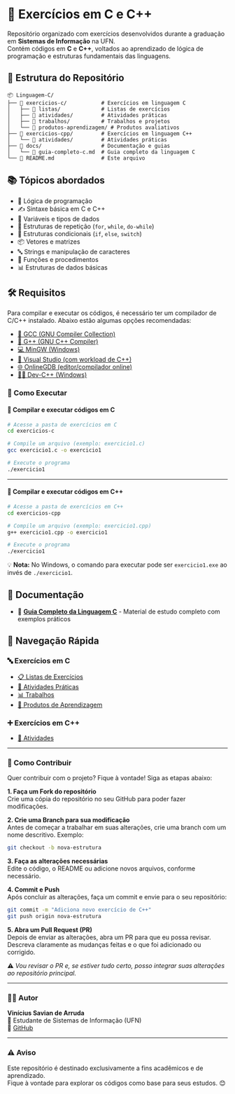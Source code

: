 # 🧩 Exercícios em C e C++

Repositório organizado com exercícios desenvolvidos durante a graduação em **Sistemas de Informação** na UFN.  
Contém códigos em **C** e **C++**, voltados ao aprendizado de lógica de programação e estruturas fundamentais das linguagens.

## 📁 Estrutura do Repositório

```
📦 Linguagem-C/
├── 📂 exercicios-c/           # Exercícios em linguagem C
│   ├── 📂 listas/             # Listas de exercícios
│   ├── 📂 atividades/         # Atividades práticas
│   ├── 📂 trabalhos/          # Trabalhos e projetos
│   └── 📂 produtos-aprendizagem/ # Produtos avaliativos
├── 📂 exercicios-cpp/         # Exercícios em linguagem C++
│   └── 📂 atividades/         # Atividades práticas
├── 📂 docs/                   # Documentação e guias
│   └── 📄 guia-completo-c.md  # Guia completo da linguagem C
└── 📄 README.md               # Este arquivo
```

## 📚 Tópicos abordados

- 🧠 Lógica de programação  
- ✍️ Sintaxe básica em C e C++  
- 🔢 Variáveis e tipos de dados  
- 🔁 Estruturas de repetição (`for`, `while`, `do-while`) 
- 🔀 Estruturas condicionais (`if`, `else`, `switch`)  
- 📦 Vetores e matrizes
- 🔤 Strings e manipulação de caracteres
- 🧮 Funções e procedimentos
- 📊 Estruturas de dados básicas

## 🛠️ Requisitos

Para compilar e executar os códigos, é necessário ter um compilador de C/C++ instalado. Abaixo estão algumas opções recomendadas:

- [🔧 GCC (GNU Compiler Collection)](https://gcc.gnu.org/install/)  
- [🔧 G++ (GNU C++ Compiler)](https://gcc.gnu.org/install/)  
- [💻 MinGW (Windows)](https://sourceforge.net/projects/mingw/)  
- [🧰 Visual Studio (com workload de C++)](https://visualstudio.microsoft.com/pt-br/)  
- [🌐 OnlineGDB (editor/compilador online)](https://www.onlinegdb.com/)  
- [👨‍💻 Dev-C++ (Windows)](https://sourceforge.net/projects/orwelldevcpp/)  


### 🚀 Como Executar

#### 🔹 Compilar e executar códigos em C

```bash
# Acesse a pasta de exercícios em C
cd exercicios-c

# Compile um arquivo (exemplo: exercicio1.c)
gcc exercicio1.c -o exercicio1

# Execute o programa
./exercicio1
```

---

#### 🔸 Compilar e executar códigos em C++

```bash
# Acesse a pasta de exercícios em C++
cd exercicios-cpp

# Compile um arquivo (exemplo: exercicio1.cpp)
g++ exercicio1.cpp -o exercicio1

# Execute o programa
./exercicio1
```

💡 **Nota:** No Windows, o comando para executar pode ser `exercicio1.exe` ao invés de `./exercicio1`.

## 📖 Documentação

- 📄 **[Guia Completo da Linguagem C](docs/guia-completo-c.md)** - Material de estudo completo com exemplos práticos

## 🎯 Navegação Rápida

### 🔤 Exercícios em C
- [📋 Listas de Exercícios](exercicios-c/listas/)
- [📝 Atividades Práticas](exercicios-c/atividades/)
- [📊 Trabalhos](exercicios-c/trabalhos/)
- [🎯 Produtos de Aprendizagem](exercicios-c/produtos-aprendizagem/)

### ➕ Exercícios em C++
- [📝 Atividades](exercicios-cpp/atividades/)

---

### 🤝 Como Contribuir

Quer contribuir com o projeto? Fique à vontade! Siga as etapas abaixo:

**1. Faça um Fork do repositório**  
Crie uma cópia do repositório no seu GitHub para poder fazer modificações.

**2. Crie uma Branch para sua modificação**  
Antes de começar a trabalhar em suas alterações, crie uma branch com um nome descritivo. Exemplo:

```bash
git checkout -b nova-estrutura
```

**3. Faça as alterações necessárias**  
Edite o código, o README ou adicione novos arquivos, conforme necessário.

**4. Commit e Push**  
Após concluir as alterações, faça um commit e envie para o seu repositório:

```bash
git commit -m "Adiciona novo exercício de C++"
git push origin nova-estrutura
```

**5. Abra um Pull Request (PR)**  
Depois de enviar as alterações, abra um PR para que eu possa revisar. Descreva claramente as mudanças feitas e o que foi adicionado ou corrigido.

⚠️ *Vou revisar o PR e, se estiver tudo certo, posso integrar suas alterações ao repositório principal.*

---

### 👨‍💻 Autor

**Vinícius Savian de Arruda**  
📘 Estudante de Sistemas de Informação (UFN)  
🔗 [GitHub](https://github.com/ViniciusSavianDeArruda)

---

### ⚠️ Aviso

Este repositório é destinado exclusivamente a fins acadêmicos e de aprendizado.  
Fique à vontade para explorar os códigos como base para seus estudos. 😊
